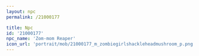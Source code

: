 ```yaml
---
layout: npc
permalink: /21000177

title: Npc
id: '21000177'
npc_name: 'Zom-mom Reaper'
icon_url: 'portrait/mob/21000177_m_zombiegirlshackleheadmushroom_p.png'
---
```

